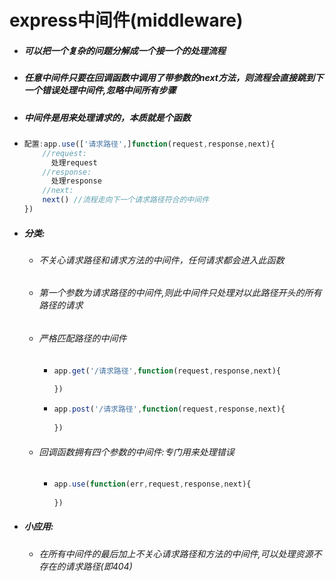 # express中间件(middleware)

- ##### 可以把一个复杂的问题分解成一个接一个的处理流程

- ##### 任意中间件只要在回调函数中调用了带参数的next方法，则流程会直接跳到下一个错误处理中间件,忽略中间所有步骤

- ##### 中间件是用来处理请求的，本质就是个函数

- ```javascript
  配置:app.use(['请求路径',]function(request,response,next){
      //request:
      	处理request
      //response:
      	处理response
      //next:
      next() //流程走向下一个请求路径符合的中间件
  })
  ```

  

- ##### 分类:

  - ###### 不关心请求路径和请求方法的中间件，任何请求都会进入此函数

  - ###### 第一个参数为请求路径的中间件,则此中间件只处理对以此路径开头的所有路径的请求

  - ###### 严格匹配路径的中间件

    - ```javascript
      app.get('/请求路径',function(request,response,next){
          
      })
      ```

      

    - ```javascript
      app.post('/请求路径',function(request,response,next){
          
      })
      ```

  - ###### 回调函数拥有四个参数的中间件:专门用来处理错误

    - ```javascript
      app.use(function(err,request,response,next){
          
      })
      ```

- ##### 小应用:

  - ###### 在所有中间件的最后加上不关心请求路径和方法的中间件,可以处理资源不存在的请求路径(即404)